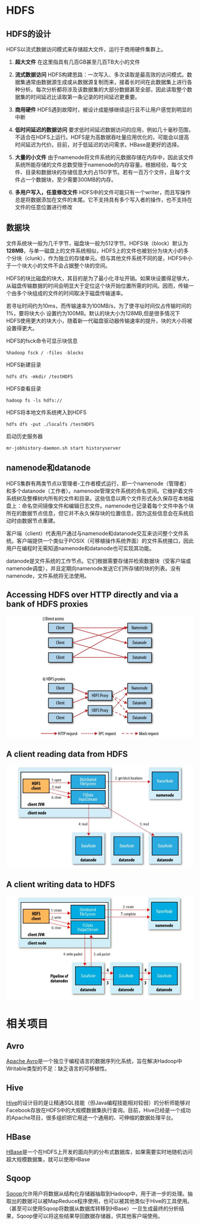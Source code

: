 # HDFS

## HDFS的设计

HDFS以流式数据访问模式来存储超大文件，运行于商用硬件集群上。
1. **超大文件**  在这里指具有几百GB甚至几百TB大小的文件

1. **流式数据访问**  HDFS构建思路：一次写入、多次读取是最高效的访问模式。数据集通常由数据源生成或从数据源复制而来，接着长时间在此数据集上进行各种分析。每次分析都将涉及该数据集的大部分数据甚至全部，因此读取整个数据集的时间延迟比读取第一条记录的时间延迟更重要。

1. **商用硬件**  HDFS遇到故障时，被设计成能够继续运行且不让用户感觉到明显的中断

1. **低时间延迟的数据访问**  要求低时间延迟数据访问的应用，例如几十毫秒范围，不适合在HDFS上运行。HDFS是为高数据吞吐量应用优化的，可能会以提高时间延迟为代价。目前，对于低延迟的访问需求，HBase是更好的选择。

1. **大量的小文件**  由于namenode将文件系统的元数据存储在内存中，因此该文件系统所能存储的文件总数受限于namenode的内存容量。根据经验，每个文件、目录和数据块的存储信息大约占150字节。若有一百万个文件，且每个文件占一个数据块，至少需要300MB的内存。

1. **多用户写入，任意修改文件**  HDFS中的文件可能只有一个writer，而且写操作总是将数据添加在文件的末尾。它不支持具有多个写入者的操作，也不支持在文件的任意位置进行修改

## 数据块

文件系统块一般为几千字节，磁盘块一般为512字节。HDFS块（block）默认为**128MB**，与单一磁盘上的文件系统相似，HDFS上的文件也被划分为块大小的多个分块（clunk），作为独立的存储单元。但与其他文件系统不同的是，HDFS中小于一个块大小的文件不会占据整个块的空间。

HDFS的块比磁盘的块大，其目的是为了最小化寻址开销。如果块设置得足够大，从磁盘传输数据的时间会明显大于定位这个块开始位置所需的时间。因而，传输一个由多个块组成的文件的时间取决于磁盘传输速率。

若寻址时间约为10ms，而传输速率为100MB/s，为了使寻址时间仅占传输时间的1%，要将块大小 设置约为100MB。默认的块大小为128MB,但是很多情况下HDFS使用更大的块大小，随着新一代磁盘驱动器传输速率的提升，块的大小将被设置得更大。

HDFS的fsck命令可显示块信息
```
%hadoop fsck / -files -blocks
```
HDFS新建目录
```
hdfs dfs -mkdir /testHDFS
```
HDFS查看目录
```
hadoop fs -ls hdfs://
```
HDFS将本地文件系统拷入到HDFS
```
hdfs dfs -put ./localfs /testHDFS
```
启动历史服务器
```
mr-jobhistory-daemon.sh start historyserver
```

## namenode和datanode

HDFS集群有两类节点以管理者-工作者模式运行，即一个namenode（管理者）和多个datanode（工作者）。namenode管理文件系统的命名空间。它维护着文件系统树及整棵树内所有的文件和目录。这些信息以两个文件形式永久保存在本地磁盘上：命名空间镜像文件和编辑日志文件。namenode也记录着每个文件中各个块所在的数据节点信息，但它并不永久保存块的位置信息，因为这些信息会在系统启动时由数据节点重建。

客户端（client）代表用户通过与namenode和datanode交互来访问整个文件系统。客户端提供一个类似于POSIX（可移植操作系统界面）的文件系统接口，因此用户在编程时无需知道namenode和datanode也可实现其功能。

datanode是文件系统的工作节点。它们根据需要存储并检索数据块（受客户端或namenode调度），并且定期向namenode发送它们所存储的块的列表。没有namenode，文件系统将无法使用。

## Accessing HDFS over HTTP directly and via a bank of HDFS proxies

![hadoop_http](images/hadoop_http.JPG)

## A client reading data from HDFS

![hadoop_reading_data](images/hadoop_reading_data.JPG)

## A client writing data to HDFS

![hadoop_writing_data](images/hadoop_writing_data.JPG)


# 相关项目

## Avro

[Apache Avro](http://avro.apache.org/)是一个独立于编程语言的数据序列化系统，旨在解决Hadoop中Writable类型的不足：缺乏语言的可移植性。

## Hive

[Hive](http://hive.apache.org/)的设计目的是让精通SQL技能（但Java编程技能相对较弱）的分析师能够对Facebook存放在HDFS中的大规模数据集执行查询。目前，Hive已经是一个成功的Apache项目，很多组织把它用途一个通用的、可伸缩的数据处理平台。

## HBase

[HBase](http://hbase.apache.org/)是一个在HDFS上开发的面向列的分布式数据库，如果需要实时地随机访问超大规模数据集，就可以使用HBase

## Sqoop

[Sqoop](http://sqoop.apache.org/)允许用户将数据从结构化存储器抽取到Hadoop中，用于进一步的处理。抽取出的数据可以被MapReduce程序使用，也可以被其他类似于Hive的工具使用。（甚至可以使用Sqoop将数据从数据库转移到HBase）一旦生成最终的分析结果，Sqoop便可以将这些结果导回数据存储器，供其他客户端使用。

